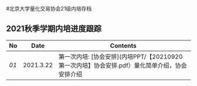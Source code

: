 #北京大学量化交易协会21级内培存档

## 2021秋季学期内培进度跟踪
No | Date | Contents
--- | :---: | ---
 _01_ | 2021.3.22| 第一次内培: [协会安排](内培PPT/【20210920第一次内培】协会安排.pdf）量化简单介绍，协会安排介绍
